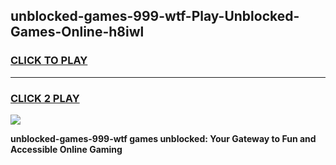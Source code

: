 
## unblocked-games-999-wtf-Play-Unblocked-Games-Online-h8iwl
<h3>
<a href="https://premium76.site?title=unblocked-games-999-wtf&ref=24A">CLICK TO PLAY</a></h3>
<hr>

<h3>
<a href="https://premium76.site?title=unblocked-games-999-wtf&ref=24A">CLICK 2 PLAY</a>
  
</h3>

<a href="https://premium76.site?title=unblocked-games-999-wtf&ref=24A"><img src="https://clearcache.store/games.png"></a>


**unblocked-games-999-wtf games unblocked: Your Gateway to Fun and Accessible Online Gaming**
